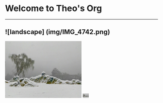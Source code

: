 # Welcome to Theo's Org #

---
![landscape] (img/IMG_4742.png)
---
<img src="https://github.com/gtb-2022-deng-zhuolin/-step1--git_basics/blob/main/img/IMG_4742.png?raw=true" alt ="landscape" width=50%>

<img src= "img/IMG_4742.png" alt= "landscape" width=20px>
